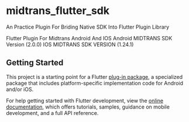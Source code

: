 # midtrans_flutter_sdk

An Practice Plugin For Briding Native SDK Into Flutter Plugin Library

Flutter Plugin For Midtrans Android And IOS
Android MIDTRANS SDK Version (2.0.0)
IOS MIDTRANS SDK VERSION (1.24.1)

## Getting Started

This project is a starting point for a Flutter
[plug-in package](https://flutter.dev/developing-packages/),
a specialized package that includes platform-specific implementation code for
Android and/or iOS.

For help getting started with Flutter development, view the
[online documentation](https://flutter.dev/docs), which offers tutorials,
samples, guidance on mobile development, and a full API reference.

